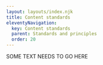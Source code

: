 ```yaml
---
layout: layouts/index.njk
title: Content standards
eleventyNavigation:
  key: Content standards
  parent: Standards and principles
  order: 20
---
```


SOME TEXT NEEDS TO GO HERE
